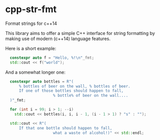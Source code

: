 cpp-str-fmt
===========

Format strings for c++14

This library aims to offer a simple C++ interface for string formatting by making use of modern (c++14) language features.

Here is a short example:
```cpp
  constexpr auto f = "Hello, %!\n"_fmt;
  std::cout << f("world");
```

And a somewhat longer one:
```cpp
  constexpr auto bottles = R"(
      % bottles of beer on the wall, % bottles of beer.
      If one of those bottles should happen to fall,
                     % bottle% of beer on the wall....
  )"_fmt;

  for (int i = 99; i > 1; --i)
    std::cout << bottles(i, i, i - 1, (i - 1 > 1) ? "s" : "");

  std::cout << R"(
      If that one bottle should happen to fall,
                     what a waste of alcohol!)" << std::endl;
```

